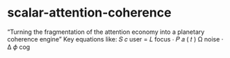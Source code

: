 # scalar-attention-coherence
“Turning the fragmentation of the attention economy into a planetary coherence engine”  Key equations like:  𝑆 𝑐 user = 𝐿 focus ⋅ 𝑃 𝑎 ( 𝑡 ) Ω noise ⋅ Δ 𝜙 cog
